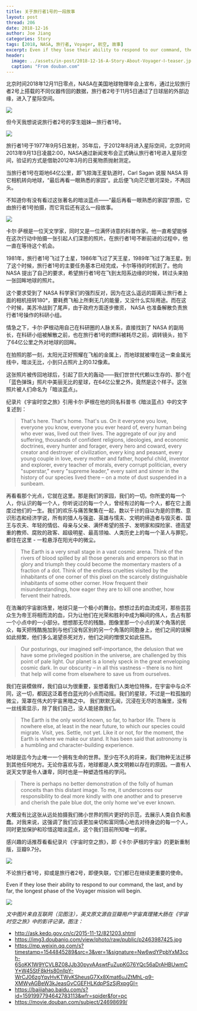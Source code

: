 ```yaml
---
title: 关于旅行者1号的一段故事
layout: post
thread: 206
date: 2018-12-16
author: Joe Jiang
categories: Story
tags: [2018, NASA, 旅行者, Voyager, 航空, 故事]
excerpt: Even if they lose their ability to respond to our command, the last, and by far, the longest phase of the Voyager mission will begin.
header:
  image: ../assets/in-post/2018-12-16-A-Story-About-Voyager-Ⅰ-teaser.jpg
  caption: "From douban.com"
---
```


北京时间2018年12月11日零点，NASA在美国地球物理年会上宣布，通过比较旅行者2号上搭载的不同仪器传回的数据，旅行者2号于11月5日通过了日球层的外部边缘，进入了星际空间。

![](/assets/in-post/2018-12-16-A-Story-About-Voyager-Ⅰ-1.jpeg )

但今天我想说说旅行者2号的孪生姐妹—旅行者1号。

![](/assets/in-post/2018-12-16-A-Story-About-Voyager-Ⅰ-2.jpg )

旅行者1号于1977年9月5日发射，35年后，于2012年8月进入星际空间，北京时间2013年9月13日凌晨2:00，NASA通过新闻发布会正式确认旅行者1号进入星际空间，验证的方式是借助2012年3月的日冕物质抛射测定。

当旅行者1号在距地64亿公里，即飞掠海王星轨道时，Carl Sagan 说服 NASA 将它相机转向地球，“最后再看一眼熟悉的家园”。此后便飞向茫茫银河深处，不再回头。

不知道你有没有看过这张著名的暗淡蓝点——“最后再看一眼熟悉的家园”原图，它由旅行者1号拍摄，而它背后还有这么一段故事。

![](/assets/in-post/2018-12-16-A-Story-About-Voyager-Ⅰ-3.jpg )

卡尔·萨根是一位天文学家，同时又是一位满怀诗意的科普作家。他一直希望能够在这次行动中拍摄一张引起人们深思的照片。在旅行者1号不断前进的过程中，他一直在等待这个机会。

1981年，旅行者1号飞过了土星，1986年飞过了天王星，1989年飞过了海王星。到了这个时候，旅行者1号的主要任务基本已经完成，卡尔等待的时机到了。他向 NASA 提出了自己的要求，希望旅行者1号在飞到太阳系边缘的时候，转过头来拍一张回眸地球的照片。

这个要求受到了 NASA 科学家们的强烈反对，因为在这么遥远的距离让旅行者上面的相机扭转180°，要耗费飞船上所剩无几的能量，又没什么实际用途。而在这个时候，美苏冷战到了尾声，由于政府方面逐步撤资， NASA 也准备解散负责旅行者1号操作的科研小组。

情急之下，卡尔·萨根动用自己在科研圈的人脉关系，直接找到了 NASA 的副局长，在科研小组被解散之前，也在旅行者1号的燃料被耗尽之前，调转镜头，拍下了64亿公里之外对地球的回眸。

在拍照的那一刻，太阳光正好照耀在飞船的金属上，而地球就被埋在这一束金属光线中，暗淡无比，小到只占照片上的0.12像素。

这张照片被传回地球后，引起了巨大的轰动——我们世世代代赖以生存的、那个在「蓝色弹珠」照片中美丽无比的星球，在64亿公里之外，竟然是这个样子。这张照片被人们命名为「暗淡蓝点」。

纪录片《宇宙时空之旅》引用卡尔·萨根在他的同名科普书《暗淡蓝点》中的文字复述到：

> That's here. That's home. That's us. On it everyone you love, everyone you know, everyone you ever heard of, every human being who ever was, lived out their lives. The aggregate of our joy and suffering, thousands of confident religions, ideologies, and economic doctrines, every hunter and forager, every hero and coward, every creator and destroyer of civilization, every king and peasant, every young couple in love, every mother and father, hopeful child, inventor and explorer, every teacher of morals, every corrupt politician, every "superstar," every "supreme leader," every saint and sinner in the history of our species lived there – on a mote of dust suspended in a sunbeam.

再看看那个光点，它就在这里。那是我们的家园，我们的一切。你所爱的每一个人，你认识的每一个人，你听说过的每一个人，曾经有过的每一个人，都在它上面度过他们的一生。我们的欢乐与痛苦聚集在一起，数以千计的自以为是的宗教、意识形态和经济学说，所有的猎人与强盗、英雄与懦夫、文明的缔造者与毁灭者、国王与农夫、年轻的情侣、母亲与父亲、满怀希望的孩子、发明家和探险家、德高望重的教师、腐败的政客、超级明星、最高领袖、人类历史上的每一个圣人与罪犯，都住在这里 - 一粒悬浮在阳光中的微尘。

> The Earth is a very small stage in a vast cosmic arena. Think of the rivers of blood spilled by all those generals and emperors so that in glory and triumph they could become the momentary masters of a fraction of a dot. Think of the endless cruelties visited by the inhabitants of one corner of this pixel on the scarcely distinguishable inhabitants of some other corner. How frequent their misunderstandings, how eager they are to kill one another, how fervent their hatreds.

在浩瀚的宇宙剧场里，地球只是一个极小的舞台。想想过去的血流成河，那些芸芸众生为帝王将相而流的血，只为让他们在光荣和胜利中成为瞬间的伟人，去占有那一个小点中的一小部分。想想那无尽的残酷，图像里那一个小点的某个角落的民众，每天把残酷施加到与他们没有区别的另一个角落的同胞身上，他们之间的误解如此频繁，他们多么渴望杀死对方，他们之间的憎恨又如此狂热。

> Our posturings, our imagined self-importance, the delusion that we have some privileged position in the universe, are challenged by this point of pale light. Our planet is a lonely speck in the great enveloping cosmic dark. In our obscurity – in all this vastness – there is no hint that help will come from elsewhere to save us from ourselves.

我们在装模做样，我们自以为很重要，妄想着我们人类地位特殊，在宇宙中与众不同，这一切，都因这泛着苍白蓝光的小点而动摇。我们的星球，不过是一粒孤独的微尘，笼罩在伟大的宇宙黑暗之中。 我们默默无闻，沉浸在无尽的浩瀚里，没有一丝线索显示，除了我们自己，没人能拯救我们。

> The Earth is the only world known, so far, to harbor life. There is nowhere else, at least in the near future, to which our species could migrate. Visit, yes. Settle, not yet. Like it or not, for the moment, the Earth is where we make our stand. It has been said that astronomy is a humbling and character-building experience.

地球是迄今为止唯一一个拥有生命的世界。至少在不久的将来，我们物种无法迁移到其他任何地方。无论你喜欢与否，地球都是人类文明赖以存在的原因。一直有人说天文学是令人谦卑，同时也是一种塑造性格的学问。

> There is perhaps no better demonstration of the folly of human conceits than this distant image. To me, it underscores our responsibility to deal more kindly with one another and to preserve and cherish the pale blue dot, the only home we've ever known.

大概没有比这张从远处拍摄我们微小世界的照片更好的示范，去展示人类自负和愚蠢。对我来说，这强调了我们应该更加亲切和富同情心地去对待身边的每一个人，同时更加保护和珍惜这暗淡蓝点，这个我们目前所知唯一的家。

感兴趣的话推荐看看纪录片《宇宙时空之旅》，即《卡尔·萨根的宇宙》的更新重制版，豆瓣9.7分。

![](/assets/in-post/2018-12-16-A-Story-About-Voyager-Ⅰ-4.jpg )

不论旅行者1号，抑或是旅行者2号，即便失联，它们都已在继续更重要的使命。

Even if they lose their ability to respond to our command, the last, and by far, the longest phase of the Voyager mission will begin.

![](/assets/in-post/2018-12-16-A-Story-About-Voyager-Ⅰ-5.jpg )

*文中图片来自互联网（见图注），英文原文源自豆瓣用户宇宙真理猪大肠在《宇宙时空之旅》中的影评记录。图注：*

* <http://ask.kedo.gov.cn/c/2015-11-12/821203.shtml>
* <https://img3.doubanio.com/view/photo/raw/public/p2463987425.jpg>
* <https://mp.weixin.qq.com/s?timestamp=1544845289&src=3&ver=1&signature=Nw6wdYPpbYxM3cch-6SoKK1W9YCVLBZ08JJb30pyvAAswtFuZupKG76YQc56aDrAHBUwmCY*W45StF8kHs80nIlpY-WrCJ06zgYqyHvKTWvKSheusG7Xx8Xmat6uJZtMhL-p9-XMWyAGBeW3kJeasGvCGEFHLKdpPSzSjRxpgGI=>
* <https://baijiahao.baidu.com/s?id=1591997794642783113&wfr=spider&for=pc>
* <https://movie.douban.com/subject/24698699/>